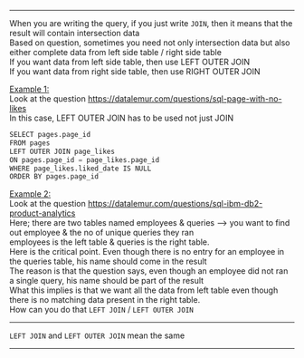 -----------------------------------------------
When you are writing the query, if you just write `JOIN`, then it means that the result will contain intersection data</br>
Based on question, sometimes you need not only intersection data but also either complete data from left side table / right side table</br>
If you want data from left side table, then use LEFT OUTER JOIN</br>
If you want data from right side table, then use RIGHT OUTER JOIN</br>

<ins>Example 1:</ins></br>
Look at the question https://datalemur.com/questions/sql-page-with-no-likes</br>
In this case, LEFT OUTER JOIN has to be used not just JOIN
```python
SELECT pages.page_id
FROM pages
LEFT OUTER JOIN page_likes
ON pages.page_id = page_likes.page_id
WHERE page_likes.liked_date IS NULL
ORDER BY pages.page_id
```
<ins>Example 2:</ins></br>
Look at the question https://datalemur.com/questions/sql-ibm-db2-product-analytics</br>
Here; there are two tables named employees & queries --> you want to find out employee & the no of unique queries they ran</br>
employees is the left table & queries is the right table.</br>
Here is the critical point. Even though there is no entry for an employee in the queries table, his name should come in the result</br>
The reason is that the question says, even though an employee did not ran a single query, his name should be part of the result</br>
What this implies is that we want all the data from left table even though there is no matching data present in the right table.</br>
How can you do that `LEFT JOIN` / `LEFT OUTER JOIN`

-----------------------------------------------

`LEFT JOIN` and `LEFT OUTER JOIN` mean the same

-----------------------------------------------

